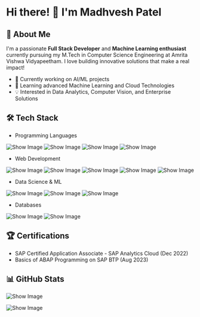 <!-- ## Hi there 👋 -->

# Hi there! 👋 I'm Madhvesh Patel

 ## 🚀 About Me

I'm a passionate **Full Stack Developer** and **Machine Learning enthusiast** currently pursuing my M.Tech in Computer Science Engineering at Amrita Vishwa Vidyapeetham. I love building innovative solutions that make a real impact!

 - 🔭 Currently working on AI/ML projects
 - 🌱 Learning advanced Machine Learning and Cloud Technologies
 - 💡 Interested in Data Analytics, Computer Vision, and Enterprise Solutions

## 🛠️ Tech Stack
 
 - Programming Languages
   
![Show Image](https://img.shields.io/badge/Python-3776AB?style=for-the-badge&logo=python&logoColor=white)
![Show Image](https://img.shields.io/badge/JavaScript-F7DF1E?style=for-the-badge&logo=javascript&logoColor=black)
![Show Image](https://img.shields.io/badge/Kotlin-0095D5?style=for-the-badge&logo=kotlin&logoColor=white)
![Show Image](https://img.shields.io/badge/SQL-4479A1?style=for-the-badge&logo=mysql&logoColor=white)

 - Web Development
   
![Show Image](https://img.shields.io/badge/Django-092E20?style=for-the-badge&logo=django&logoColor=white)
![Show Image](https://img.shields.io/badge/React-20232A?style=for-the-badge&logo=react&logoColor=61DAFB)
![Show Image](https://img.shields.io/badge/Node.js-43853D?style=for-the-badge&logo=node.js&logoColor=white)
![Show Image](https://img.shields.io/badge/HTML5-E34F26?style=for-the-badge&logo=html5&logoColor=white)
![Show Image](https://img.shields.io/badge/CSS3-1572B6?style=for-the-badge&logo=css3&logoColor=white)

 - Data Science & ML

![Show Image](https://img.shields.io/badge/Pandas-150458?style=for-the-badge&logo=pandas&logoColor=white)
![Show Image](https://img.shields.io/badge/NumPy-013243?style=for-the-badge&logo=numpy&logoColor=white)
![Show Image](https://img.shields.io/badge/Keras-D00000?style=for-the-badge&logo=keras&logoColor=white)

 - Databases

![Show Image](https://img.shields.io/badge/MongoDB-4EA94B?style=for-the-badge&logo=mongodb&logoColor=white)
![Show Image](https://img.shields.io/badge/MySQL-005C84?style=for-the-badge&logo=mysql&logoColor=white)


## 🏆 Certifications

 - SAP Certified Application Associate - SAP Analytics Cloud (Dec 2022)
 - Basics of ABAP Programming on SAP BTP (Aug 2023)


## 📊 GitHub Stats

![Show Image](https://github-readme-stats.vercel.app/api?username=Madhvesh-Patel3241&show_icons=true&theme=radical)

![Show Image](https://github-readme-stats.vercel.app/api/top-langs/?username=Madhvesh-Patel3241&layout=compact&theme=radical)


<!--🎓 Currently pursuing **M.Tech in Computer Science and Engineering** at **Amrita Vishwa Vidyapeetham**, with a strong foundation from **ITM Universe (B.Tech CSE)**.-->
<!--
**Madhvesh-Patel3241/Madhvesh-Patel3241** is a ✨ _special_ ✨ repository because its `README.md` (this file) appears on your GitHub profile.-->

<!-- Here are some ideas to get you started:

- 🔭 I’m currently working on ...
- 🌱 I’m currently learning ...
- 👯 I’m looking to collaborate on ...
- 🤔 I’m looking for help with ...
- 💬 Ask me about ...
- 📫 How to reach me: ...
- 😄 Pronouns: ...
- ⚡ Fun fact: ... -->
